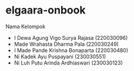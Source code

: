 # elgaara-onbook

Nama Kelompok
- I Dewa Agung Vigo Surya Rajasa (220030096)
- Made Wrahasta Dharma Pala (220030249)
- I Made Pande Krishna Bonaparta (220030480)
- Ni Kadek Ayu Puspayani (230030551)
- Ni Luh Putu Arinda Ardhiaswari (230030123)

